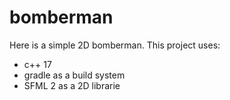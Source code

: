 # bomberman

Here is a simple 2D bomberman.
This project uses: 
 - c++ 17
 - gradle as a build system
 - SFML 2 as a 2D librarie

